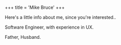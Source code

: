 
+++
title = 'Mike Bruce'
+++

Here's a little info about me, since you're interested..

Software Engineer, with experience in UX.

Father, Husband.
